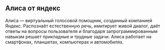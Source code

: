 ## Алиса от яндекс
Али́са — виртуальный голосовой помощник, созданный компанией Яндекс. Распознаёт естественную речь, имитирует живой диалог, даёт ответы на вопросы пользователя и благодаря запрограммированным навыкам решает прикладные и трудные задачи. Алиса работает на смартфонах, планшетах, компьютерах и автомобилях.